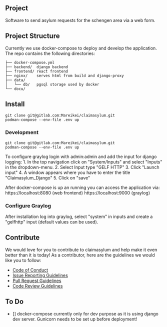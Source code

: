 ## Project
Software to send asylum requests for the schengen area via a web form.

## Project Structure
Currently we use docker-compose to deploy and develop the application. The repo contains the following directories:

```
├── docker-compose.yml
├── backend/  django backend
├── frontend/ react frontend
├── nginx/    serves html from build and django-proxy
├── data/
│   └── db/   pgsql storage used by docker
└── docu/
```
## Install


```
git clone git@gitlab.com:Mareikei/claimasylum.git
podman-compose --env-file .env up
```


### Development
```
git clone git@gitlab.com:Mareikei/claimasylum.git
podman-compose --env-file .env up
```
To configure graylog login with admin:admin and add the input for django logging:
    1. In the top navigation click on "System/Inputs" and select "Inputs" in the dropdown-menu.
    2. Select Input type "GELF HTTP"
    3. Click "Launch input"
    4. A window appears where you have to enter the title "Claimasylum_Django"
    5. Click on "save"


After docker-compose is up an running you can access the application via:
https://localhost:8080 (web frontend)
https://localhost:9000 (graylog)
### Configure Graylog
After installation log into graylog, select "system" in inputs and create a "gelfhttp" input (default values can be used).

## Contribute
We would love for you to contribute to claimasylum and help make it even better than it is today! As a contributor, here are the guidelines we would like you to follow:

- [Code of Conduct](./CODE_OF_CONDUCT.md)
- [Issue Reporting Guidelines](./docu/contributing/issue-reporting-guidelines.md)
- [Pull Request Guidelines](./docu/contributing/pull-request-guideline.md)
- [Code Review Guidelines](./docu/contributing/code-review-guidelines.md)


## To Do
- [] docker-compose currently only for dev purpose as it is using django dev server. Gunicorn needs to be set up before deployment!
